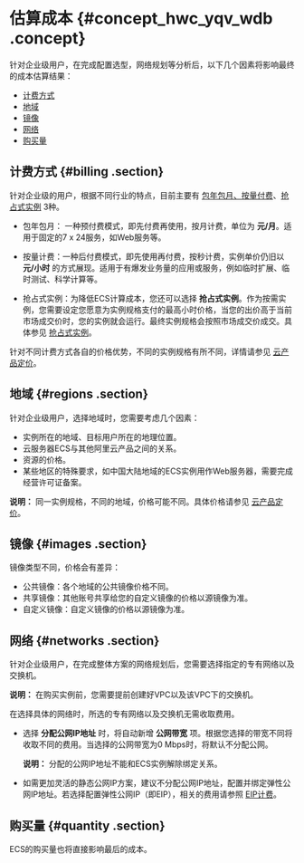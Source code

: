 # 估算成本 {#concept_hwc_yqv_wdb .concept}

针对企业级用户，在完成配置选型，网络规划等分析后，以下几个因素将影响最终的成本估算结果：

-   [计费方式](intl.zh-CN/企业版快速入门/估算成本.md#billing)
-   [地域](intl.zh-CN/企业版快速入门/估算成本.md#regions)
-   [镜像](intl.zh-CN/企业版快速入门/估算成本.md#images)
-   [网络](intl.zh-CN/企业版快速入门/估算成本.md#networks)
-   [购买量](intl.zh-CN/企业版快速入门/估算成本.md#quantity)

## 计费方式 {#billing .section}

针对企业级的用户，根据不同行业的特点，目前主要有 [包年包月、按量付费](../../../../intl.zh-CN/产品定价/计费对比.md#)、[抢占式实例](../../../../intl.zh-CN/产品简介/实例/抢占式实例.md#) 3种。

-   包年包月： 一种预付费模式，即先付费再使用，按月计费，单位为 **元/月**。适用于固定的7 x 24服务，如Web服务等。
-   按量计费：一种后付费模式，即先使用再付费，按秒计费，实例单价仍旧以 **元/小时** 的方式展现。适用于有爆发业务量的应用或服务，例如临时扩展、临时测试、科学计算等。

-   抢占式实例：为降低ECS计算成本，您还可以选择 **抢占式实例**。作为按需实例，您需要设定您愿意为实例规格支付的最高小时价格，当您的出价高于当前市场成交价时，您的实例就会运行。最终实例规格会按照市场成交价成交。具体参见 [抢占式实例](../../../../intl.zh-CN/产品简介/实例/抢占式实例.md#)。


针对不同计费方式各自的价格优势，不同的实例规格有所不同，详情请参见 [云产品定价](https://www.alibabacloud.com/product/ecs)。

## 地域 {#regions .section}

针对企业级用户，选择地域时，您需要考虑几个因素：

-   实例所在的地域、目标用户所在的地理位置。
-   云服务器ECS与其他阿里云产品之间的关系。
-   资源的价格。
-   某些地区的特殊要求，如中国大陆地域的ECS实例用作Web服务器，需要完成经营许可证备案。

**说明：** 同一实例规格，不同的地域，价格可能不同。具体价格请参见 [云产品定价](https://www.alibabacloud.com/product/ecs)。

## 镜像 {#images .section}

镜像类型不同，价格会有差异：

-   公共镜像：各个地域的公共镜像价格不同。
-   共享镜像：其他账号共享给您的自定义镜像的价格以源镜像为准。
-   自定义镜像：自定义镜像的价格以源镜像为准。

## 网络 {#networks .section}

针对企业级用户，在完成整体方案的网络规划后，您需要选择指定的专有网络以及交换机。

**说明：** 在购买实例前，您需要提前创建好VPC以及该VPC下的交换机。

在选择具体的网络时，所选的专有网络以及交换机无需收取费用。

-   选择 **分配公网IP地址** 时，将自动新增 **公网带宽** 项。根据您选择的带宽不同将收取不同的费用。当选择的公网带宽为0 Mbps时，将默认不分配公网。

    **说明：** 分配的公网IP地址不能和ECS实例解除绑定关系。

-   如需更加灵活的静态公网IP方案，建议不分配公网IP地址，配置并绑定弹性公网IP地址。若选择配置弹性公网IP（即EIP），相关的费用请参照 [EIP计费](../../../../intl.zh-CN/产品定价/按量付费.md#)。


## 购买量 {#quantity .section}

ECS的购买量也将直接影响最后的成本。

